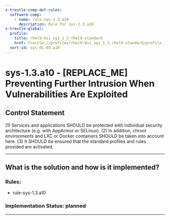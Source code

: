 ```yaml
---
x-trestle-comp-def-rules:
  software-comp:
    - name: rule-sys-1.3.a10
      description: Rule for sys-1.3.a10
x-trestle-global:
  profile:
    title: rhel9-bsi_sys_1_3_rhel9-standard
    href: trestle://profiles/rhel9-bsi_sys_1_3_rhel9-standard/profile.json
  sort-id: sys-01.03.a10
---
```


# sys-1.3.a10 - \[REPLACE_ME\] Preventing Further Intrusion When Vulnerabilities Are Exploited

## Control Statement

(1) Services and applications SHOULD be protected with individual security architecture (e.g.
with AppArmor or SELinux). (2) In addition, chroot environments and LXC or Docker containers
SHOULD be taken into account here. (3) It SHOULD be ensured that the standard profiles and
rules provided are activated.

______________________________________________________________________

## What is the solution and how is it implemented?

<!-- For implementation status enter one of: implemented, partial, planned, alternative, not-applicable -->

<!-- Note that the list of rules under ### Rules: is read-only and changes will not be captured after assembly to JSON -->

<!-- Add control implementation description here for control: sys-1.3.a10 -->

### Rules:

  - rule-sys-1.3.a10

### Implementation Status: planned

______________________________________________________________________
